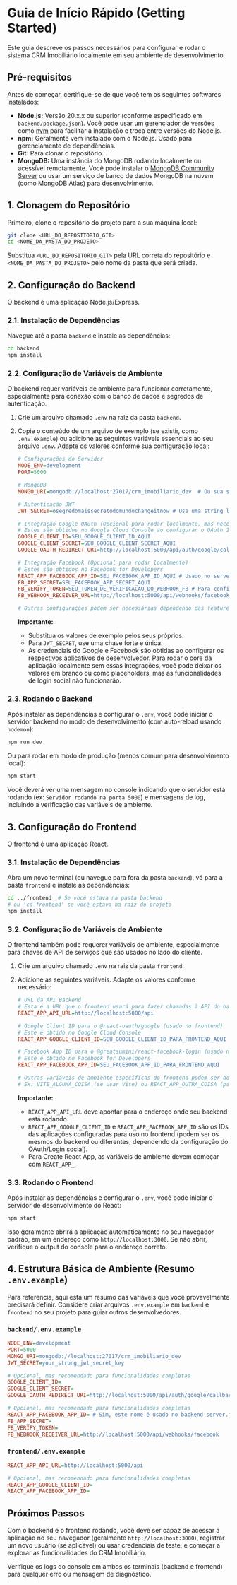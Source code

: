 # Guia de Início Rápido (Getting Started)

Este guia descreve os passos necessários para configurar e rodar o sistema CRM Imobiliário localmente em seu ambiente de desenvolvimento.

## Pré-requisitos

Antes de começar, certifique-se de que você tem os seguintes softwares instalados:

*   **Node.js:** Versão 20.x.x ou superior (conforme especificado em `backend/package.json`). Você pode usar um gerenciador de versões como [nvm](https://github.com/nvm-sh/nvm) para facilitar a instalação e troca entre versões do Node.js.
*   **npm:** Geralmente vem instalado com o Node.js. Usado para gerenciamento de dependências.
*   **Git:** Para clonar o repositório.
*   **MongoDB:** Uma instância do MongoDB rodando localmente ou acessível remotamente. Você pode instalar o [MongoDB Community Server](https://www.mongodb.com/try/download/community) ou usar um serviço de banco de dados MongoDB na nuvem (como MongoDB Atlas) para desenvolvimento.

## 1. Clonagem do Repositório

Primeiro, clone o repositório do projeto para a sua máquina local:

```bash
git clone <URL_DO_REPOSITORIO_GIT>
cd <NOME_DA_PASTA_DO_PROJETO>
```

Substitua `<URL_DO_REPOSITORIO_GIT>` pela URL correta do repositório e `<NOME_DA_PASTA_DO_PROJETO>` pelo nome da pasta que será criada.

## 2. Configuração do Backend

O backend é uma aplicação Node.js/Express.

### 2.1. Instalação de Dependências

Navegue até a pasta `backend` e instale as dependências:

```bash
cd backend
npm install
```

### 2.2. Configuração de Variáveis de Ambiente

O backend requer variáveis de ambiente para funcionar corretamente, especialmente para conexão com o banco de dados e segredos de autenticação.

1.  Crie um arquivo chamado `.env` na raiz da pasta `backend`.
2.  Copie o conteúdo de um arquivo de exemplo (se existir, como `.env.example`) ou adicione as seguintes variáveis essenciais ao seu arquivo `.env`. Adapte os valores conforme sua configuração local:

    ```ini
    # Configurações do Servidor
    NODE_ENV=development
    PORT=5000

    # MongoDB
    MONGO_URI=mongodb://localhost:27017/crm_imobiliario_dev  # Ou sua string de conexão do MongoDB Atlas

    # Autenticação JWT
    JWT_SECRET=osegredomaissecretodomundochangeitnow # Use uma string longa, aleatória e segura

    # Integração Google OAuth (Opcional para rodar localmente, mas necessário para a funcionalidade)
    # Estes são obtidos no Google Cloud Console ao configurar o OAuth 2.0
    GOOGLE_CLIENT_ID=SEU_GOOGLE_CLIENT_ID_AQUI
    GOOGLE_CLIENT_SECRET=SEU_GOOGLE_CLIENT_SECRET_AQUI
    GOOGLE_OAUTH_REDIRECT_URI=http://localhost:5000/api/auth/google/callback # Verifique a rota correta no backend

    # Integração Facebook (Opcional para rodar localmente)
    # Estes são obtidos no Facebook for Developers
    REACT_APP_FACEBOOK_APP_ID=SEU_FACEBOOK_APP_ID_AQUI # Usado no server.js, nome pode ser confuso
    FB_APP_SECRET=SEU_FACEBOOK_APP_SECRET_AQUI
    FB_VERIFY_TOKEN=SEU_TOKEN_DE_VERIFICACAO_DO_WEBHOOK_FB # Para configurar webhooks
    FB_WEBHOOK_RECEIVER_URL=http://localhost:5000/api/webhooks/facebook # URL que o FB chamará

    # Outras configurações podem ser necessárias dependendo das features ativas
    ```

    **Importante:**
    *   Substitua os valores de exemplo pelos seus próprios.
    *   Para `JWT_SECRET`, use uma chave forte e única.
    *   As credenciais do Google e Facebook são obtidas ao configurar os respectivos aplicativos de desenvolvedor. Para rodar o core da aplicação localmente sem essas integrações, você pode deixar os valores em branco ou como placeholders, mas as funcionalidades de login social não funcionarão.

### 2.3. Rodando o Backend

Após instalar as dependências e configurar o `.env`, você pode iniciar o servidor backend no modo de desenvolvimento (com auto-reload usando `nodemon`):

```bash
npm run dev
```

Ou para rodar em modo de produção (menos comum para desenvolvimento local):

```bash
npm start
```

Você deverá ver uma mensagem no console indicando que o servidor está rodando (ex: `Servidor rodando na porta 5000`) e mensagens de log, incluindo a verificação das variáveis de ambiente.

## 3. Configuração do Frontend

O frontend é uma aplicação React.

### 3.1. Instalação de Dependências

Abra um novo terminal (ou navegue para fora da pasta `backend`), vá para a pasta `frontend` e instale as dependências:

```bash
cd ../frontend  # Se você estava na pasta backend
# ou 'cd frontend' se você estava na raiz do projeto
npm install
```

### 3.2. Configuração de Variáveis de Ambiente

O frontend também pode requerer variáveis de ambiente, especialmente para chaves de API de serviços que são usados no lado do cliente.

1.  Crie um arquivo chamado `.env` na raiz da pasta `frontend`.
2.  Adicione as seguintes variáveis. Adapte os valores conforme necessário:

    ```ini
    # URL da API Backend
    # Esta é a URL que o frontend usará para fazer chamadas à API do backend.
    REACT_APP_API_URL=http://localhost:5000/api

    # Google Client ID para o @react-oauth/google (usado no frontend)
    # Este é obtido no Google Cloud Console
    REACT_APP_GOOGLE_CLIENT_ID=SEU_GOOGLE_CLIENT_ID_PARA_FRONTEND_AQUI

    # Facebook App ID para o @greatsumini/react-facebook-login (usado no frontend)
    # Este é obtido no Facebook for Developers
    REACT_APP_FACEBOOK_APP_ID=SEU_FACEBOOK_APP_ID_PARA_FRONTEND_AQUI

    # Outras variáveis de ambiente específicas do frontend podem ser adicionadas aqui
    # Ex: VITE_ALGUMA_COISA (se usar Vite) ou REACT_APP_OUTRA_COISA (para Create React App)
    ```

    **Importante:**
    *   `REACT_APP_API_URL` deve apontar para o endereço onde seu backend está rodando.
    *   `REACT_APP_GOOGLE_CLIENT_ID` e `REACT_APP_FACEBOOK_APP_ID` são os IDs das aplicações configuradas para uso no frontend (podem ser os mesmos do backend ou diferentes, dependendo da configuração do OAuth/Login social).
    *   Para Create React App, as variáveis de ambiente devem começar com `REACT_APP_`.

### 3.3. Rodando o Frontend

Após instalar as dependências e configurar o `.env`, você pode iniciar o servidor de desenvolvimento do React:

```bash
npm start
```

Isso geralmente abrirá a aplicação automaticamente no seu navegador padrão, em um endereço como `http://localhost:3000`. Se não abrir, verifique o output do console para o endereço correto.

## 4. Estrutura Básica de Ambiente (Resumo `.env.example`)

Para referência, aqui está um resumo das variáveis que você provavelmente precisará definir. Considere criar arquivos `.env.example` em `backend` e `frontend` no seu projeto para guiar outros desenvolvedores.

### `backend/.env.example`

```ini
NODE_ENV=development
PORT=5000
MONGO_URI=mongodb://localhost:27017/crm_imobiliario_dev
JWT_SECRET=your_strong_jwt_secret_key

# Opcional, mas recomendado para funcionalidades completas
GOOGLE_CLIENT_ID=
GOOGLE_CLIENT_SECRET=
GOOGLE_OAUTH_REDIRECT_URI=http://localhost:5000/api/auth/google/callback

# Opcional, mas recomendado para funcionalidades completas
REACT_APP_FACEBOOK_APP_ID= # Sim, este nome é usado no backend server.js
FB_APP_SECRET=
FB_VERIFY_TOKEN=
FB_WEBHOOK_RECEIVER_URL=http://localhost:5000/api/webhooks/facebook
```

### `frontend/.env.example`

```ini
REACT_APP_API_URL=http://localhost:5000/api

# Opcional, mas recomendado para funcionalidades completas
REACT_APP_GOOGLE_CLIENT_ID=
REACT_APP_FACEBOOK_APP_ID=
```

## Próximos Passos

Com o backend e o frontend rodando, você deve ser capaz de acessar a aplicação no seu navegador (geralmente `http://localhost:3000`), registrar um novo usuário (se aplicável) ou usar credenciais de teste, e começar a explorar as funcionalidades do CRM Imobiliário.

Verifique os logs do console em ambos os terminais (backend e frontend) para qualquer erro ou mensagem de diagnóstico.
